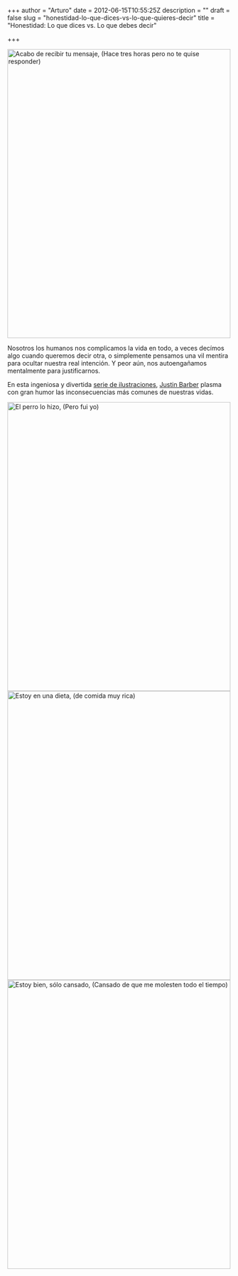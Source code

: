 +++
author = "Arturo"
date = 2012-06-15T10:55:25Z
description = ""
draft = false
slug = "honestidad-lo-que-dices-vs-lo-que-quieres-decir"
title = "Honestidad: Lo que dices vs. Lo que debes decir"

+++

<img class="size-full wp-image-1068" title="movil" src="http://geek.cl/wp-content/uploads/2012/06/movil.jpg" alt="Acabo de recibir tu mensaje, (Hace tres horas pero no te quise responder)" width="502" height="650" />

Nosotros los humanos nos complicamos la vida en todo, a veces decímos algo cuando queremos decir otra, o simplemente pensamos una vil mentira para ocultar nuestra real intención. Y peor aún, nos autoengañamos mentalmente para justificarnos.

En esta ingeniosa y divertida <a href="http://www.behance.net/gallery/Truth-and-Lies/2018665">serie de ilustraciones</a>, <a href="http://www.behance.net/justinbarber">Justin Barber</a> plasma con gran humor las inconsecuencias más comunes de nuestras vidas.

<img class="size-full wp-image-1071" title="el-perro" src="http://geek.cl/wp-content/uploads/2012/06/el-perro.jpg" alt="El perro lo hizo, (Pero fui yo)" width="502" height="650" />

<img class="size-full wp-image-1069" title="dieta" src="http://geek.cl/wp-content/uploads/2012/06/dieta.jpg" alt="Estoy en una dieta, (de comida muy rica)" width="502" height="650" />

<img class="size-full wp-image-1067" title="estoy-bien" src="http://geek.cl/wp-content/uploads/2012/06/estoy-bien.jpg" alt="Estoy bien, sólo cansado, (Cansado de que me molesten todo el tiempo)" width="502" height="650" />